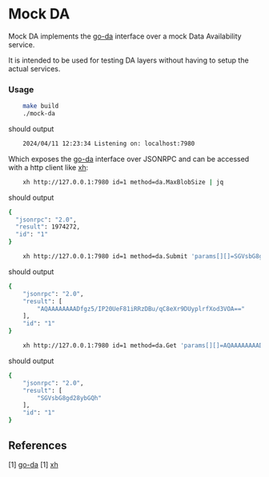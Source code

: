 # Mock DA

Mock DA implements the [go-da][go-da] interface over a mock Data Availability service.

It is intended to be used for testing DA layers without having to setup the actual services.

### Usage

```sh
    make build
    ./mock-da
```

should output


```sh
    2024/04/11 12:23:34 Listening on: localhost:7980
```

Which exposes the [go-da] interface over JSONRPC and can be accessed with a http client like [xh][xh]:

```sh
    xh http://127.0.0.1:7980 id=1 method=da.MaxBlobSize | jq
```

should output

```sh
{
  "jsonrpc": "2.0",
  "result": 1974272,
  "id": "1"
}
```

```sh
    xh http://127.0.0.1:7980 id=1 method=da.Submit 'params[][]=SGVsbG8gd28ybGQh' 'params[]:=-2'  'params[]=AAAAAAAAAAAAAAAAAAAAAAAAAAECAwQFBgcICRA=' | jq
```

should output

```sh
{
    "jsonrpc": "2.0",
    "result": [
        "AQAAAAAAAADfgz5/IP20UeF81iRRzDBu/qC8eXr9DUyplrfXod3VOA=="
    ],
    "id": "1"
}
```

```sh
    xh http://127.0.0.1:7980 id=1 method=da.Get 'params[][]=AQAAAAAAAADfgz5/IP20UeF81iRRzDBu/qC8eXr9DUyplrfXod3VOA==' 'params[]=AAAAAAAAAAAAAAAAAAAAAAAAAAECAwQFBgcICRA='
```

should output

```sh
{
    "jsonrpc": "2.0",
    "result": [
        "SGVsbG8gd28ybGQh"
    ],
    "id": "1"
}
```

## References

[1] [go-da][go-da]
[1] [xh][xh]

[go-da]: https://github.com/rollkit/go-da
[xh]: https://github.com/ducaale/xh
